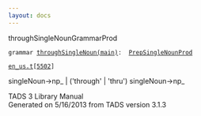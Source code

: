 ```yaml
---
layout: docs
---
```

<span class="title">throughSingleNoun</span><span class="type">GrammarProd</span>

`grammar `<span class="classExtLink">[`throughSingleNoun(main)`](../object/throughSingleNoun(main).html)</span>` :   `[`PrepSingleNounProd`](../object/PrepSingleNounProd.html)

[`en_us.t`](../file/en_us.t.html)`[`[`5502`](../source/en_us.t.html#5502)`]`



singleNoun-\>np\_ \| ('through' \| 'thru') singleNoun-\>np\_  





TADS 3 Library Manual  
Generated on 5/16/2013 from TADS version 3.1.3


